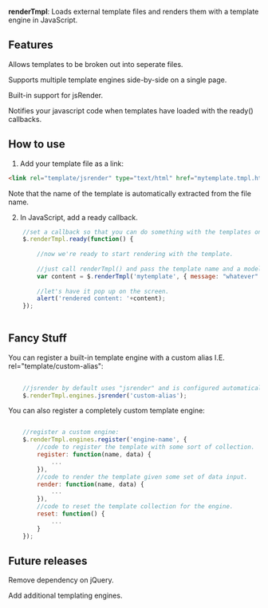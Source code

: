 **renderTmpl**: Loads external template files and renders them with a template engine in JavaScript.

Features
--------

Allows templates to be broken out into seperate files.

Supports multiple template engines side-by-side on a single page.

Built-in support for jsRender.

Notifies your javascript code when templates have loaded with the ready() callbacks.

How to use
----------

1) Add your template file as a link:
```html
<link rel="template/jsrender" type="text/html" href="mytemplate.tmpl.html" />
```

Note that the name of the template is automatically extracted from the file name.

2) In JavaScript, add a ready callback.

```javascript
	//set a callback so that you can do something with the templates once they are loaded.
	$.renderTmpl.ready(function() {
		
		//now we're ready to start rendering with the template.
		
		//just call renderTmpl() and pass the template name and a model to bind with.
		var content = $.renderTmpl('mytemplate', { message: "whatever" });
		
		//let's have it pop up on the screen.
		alert('rendered content: '+content);		
	});
	
```

Fancy Stuff
-----------

You can register a built-in template engine with a custom alias I.E. rel="template/custom-alias":
```javascript
	
	//jsrender by default uses "jsrender" and is configured automatically.
	$.renderTmpl.engines.jsrender('custom-alias'); 

```

You can also register a completely custom template engine:
```javascript

	//register a custom engine:
	$.renderTmpl.engines.register('engine-name', {
		//code to register the template with some sort of collection.
		register: function(name, data) {
			...
		}),
		//code to render the template given some set of data input.
		render: function(name, data) {
			...
		}),
		//code to reset the template collection for the engine.
		reset: function() {
			...
		}
	});

```

Future releases
---------------

Remove dependency on jQuery.

Add additional templating engines.

